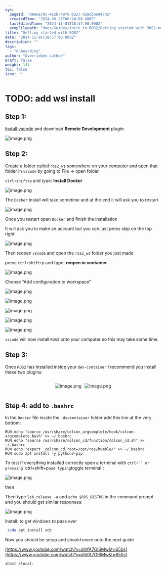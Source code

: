 ```yaml
---
sys:
  pageId: "89e0a78c-4e2b-4070-b327-d28cb0694742"
  createdTime: "2024-08-21T00:24:00.000Z"
  lastEditedTime: "2024-11-01T18:57:00.000Z"
  propFilepath: "docs/Guides/intro_to_ROS2/Getting started with ROS2.md"
title: "Getting started with ROS2"
date: "2024-11-01T18:57:00.000Z"
description: ""
tags:
  - "Onboarding"
author: "Overridden author"
draft: false
weight: 141
toc: false
icon: ""
---
```


# TODO: add wsl install

## Step 1:

[Install vscode](https://code.visualstudio.com/download) and download **Remote Development** plugin:

![image.png](https://prod-files-secure.s3.us-west-2.amazonaws.com/d518164a-d88e-44d1-a4ee-3adb3bd8bce0/efb52993-1881-4a40-b95e-6f020334f022/image.png?X-Amz-Algorithm=AWS4-HMAC-SHA256&X-Amz-Content-Sha256=UNSIGNED-PAYLOAD&X-Amz-Credential=ASIAZI2LB466WNVPE6WZ%2F20250306%2Fus-west-2%2Fs3%2Faws4_request&X-Amz-Date=20250306T220733Z&X-Amz-Expires=3600&X-Amz-Security-Token=IQoJb3JpZ2luX2VjEOv%2F%2F%2F%2F%2F%2F%2F%2F%2F%2FwEaCXVzLXdlc3QtMiJIMEYCIQCmB4PbV8ThkCyhIdjAntuvJETSn%2B%2Fhwf5x%2FqPkrzqgswIhAOBOkxx0azyIGIMxOUrjlSfOrge940DziXeyt1W8QFV9Kv8DCDMQABoMNjM3NDIzMTgzODA1Igy97LsEiiXii63%2B1Fcq3AOK0Vo42ZSsmNV9i7VethMlf6v1nE44QQdW9q8psokZu0dpMLDNWLkT1QbRD49%2BacVDoRae6k%2FfVV92T9%2FEOF15%2BOycR7cp28dgSPeZoAOy0pp%2BektHdD59W%2B9AldVBFSrlKwmsyiMt9dmsfB88Xs1PNVC5990riTziuIDHeLsEe7yumHLYop7fIYMCaZbv2sxNYEGMcAppqUKpru9YcN4eWMFOEj1G4gSn7xIicuddNbOXOKBr3%2Beq%2BhOfq4guWKDt0TiEJBMl4Y5BA2UESNAAaOt6c5NxqmvKuk6JU%2FVsczhEM2hpWEMXffBzDJa3RJs7fFzbQNhQxExKQl4Dxu3U9uns9rn7iPe7sEyKo9SaVQtn51fjeItG1rw4RLwxanit53J0HvUEvYxnmTw7bnQOzHC1ecawIRvneRiiDidNhcxmbBxxWl9eZMsspfYSzUxDpyrkdPL0lEfgwx7YztJ6xeSmmwA9xeGpjAPXS3M106GxpqjgWZa6hd39rzNQ2QsQdfxAGfXLV44GwT%2BeWV7AJBzdKmI%2FhwnZ92RNqSfvkRSuezDggxDL9PUmQy%2F50I78zeo5TZgk%2Fml%2Fy5CFt2QnZS1yU%2FL8EVF0OdjWHY44R3wFJLn6B56nBp5p5DCYzqe%2BBjqkAZB4LE09B5PmrOOCIzSIOPMynjakksAzZ%2FRnrXL3gpp%2Fhu9UfpXK7Td6JJ%2FPmHbG7rbxyvLp%2F2PCZ95dhGPKuC2HTmP2Zv6quJTSlphvacgCdqYwnJiKtmIyCrrER2daQjE6f3E9H%2Bcsbkgs0R10GbAM0tSoFXJXMKVobm0GxzW%2F3RaJkRJs0v%2BcYHeS1XrDVoGUDrgbniQD%2Faw3WMUBNfJUQ9Pc&X-Amz-Signature=3144514127e9096feda83a65b678cc7c346b663d5cf024052409ce25c3e650bb&X-Amz-SignedHeaders=host&x-id=GetObject)

## Step 2:

Create a folder called `ros2_ws` somewhere on your computer and open that folder in `vscode` by going to File → open folder 

`ctrl+shift+p` and type: **Install Docker**

![image.png](https://prod-files-secure.s3.us-west-2.amazonaws.com/d518164a-d88e-44d1-a4ee-3adb3bd8bce0/2269dc0e-1cd5-47ff-bceb-c04ad9b2eab0/image.png?X-Amz-Algorithm=AWS4-HMAC-SHA256&X-Amz-Content-Sha256=UNSIGNED-PAYLOAD&X-Amz-Credential=ASIAZI2LB466WNVPE6WZ%2F20250306%2Fus-west-2%2Fs3%2Faws4_request&X-Amz-Date=20250306T220733Z&X-Amz-Expires=3600&X-Amz-Security-Token=IQoJb3JpZ2luX2VjEOv%2F%2F%2F%2F%2F%2F%2F%2F%2F%2FwEaCXVzLXdlc3QtMiJIMEYCIQCmB4PbV8ThkCyhIdjAntuvJETSn%2B%2Fhwf5x%2FqPkrzqgswIhAOBOkxx0azyIGIMxOUrjlSfOrge940DziXeyt1W8QFV9Kv8DCDMQABoMNjM3NDIzMTgzODA1Igy97LsEiiXii63%2B1Fcq3AOK0Vo42ZSsmNV9i7VethMlf6v1nE44QQdW9q8psokZu0dpMLDNWLkT1QbRD49%2BacVDoRae6k%2FfVV92T9%2FEOF15%2BOycR7cp28dgSPeZoAOy0pp%2BektHdD59W%2B9AldVBFSrlKwmsyiMt9dmsfB88Xs1PNVC5990riTziuIDHeLsEe7yumHLYop7fIYMCaZbv2sxNYEGMcAppqUKpru9YcN4eWMFOEj1G4gSn7xIicuddNbOXOKBr3%2Beq%2BhOfq4guWKDt0TiEJBMl4Y5BA2UESNAAaOt6c5NxqmvKuk6JU%2FVsczhEM2hpWEMXffBzDJa3RJs7fFzbQNhQxExKQl4Dxu3U9uns9rn7iPe7sEyKo9SaVQtn51fjeItG1rw4RLwxanit53J0HvUEvYxnmTw7bnQOzHC1ecawIRvneRiiDidNhcxmbBxxWl9eZMsspfYSzUxDpyrkdPL0lEfgwx7YztJ6xeSmmwA9xeGpjAPXS3M106GxpqjgWZa6hd39rzNQ2QsQdfxAGfXLV44GwT%2BeWV7AJBzdKmI%2FhwnZ92RNqSfvkRSuezDggxDL9PUmQy%2F50I78zeo5TZgk%2Fml%2Fy5CFt2QnZS1yU%2FL8EVF0OdjWHY44R3wFJLn6B56nBp5p5DCYzqe%2BBjqkAZB4LE09B5PmrOOCIzSIOPMynjakksAzZ%2FRnrXL3gpp%2Fhu9UfpXK7Td6JJ%2FPmHbG7rbxyvLp%2F2PCZ95dhGPKuC2HTmP2Zv6quJTSlphvacgCdqYwnJiKtmIyCrrER2daQjE6f3E9H%2Bcsbkgs0R10GbAM0tSoFXJXMKVobm0GxzW%2F3RaJkRJs0v%2BcYHeS1XrDVoGUDrgbniQD%2Faw3WMUBNfJUQ9Pc&X-Amz-Signature=3e116f35f140071a98da167e2751a6b06008335f3d87a80e4edeb86535fa8eac&X-Amz-SignedHeaders=host&x-id=GetObject)

The `Docker` install will take sometime and at the end it will ask you to restart

![image.png](https://prod-files-secure.s3.us-west-2.amazonaws.com/d518164a-d88e-44d1-a4ee-3adb3bd8bce0/ed233f78-be33-4b1f-b89c-9c346c0e961e/image.png?X-Amz-Algorithm=AWS4-HMAC-SHA256&X-Amz-Content-Sha256=UNSIGNED-PAYLOAD&X-Amz-Credential=ASIAZI2LB466WNVPE6WZ%2F20250306%2Fus-west-2%2Fs3%2Faws4_request&X-Amz-Date=20250306T220733Z&X-Amz-Expires=3600&X-Amz-Security-Token=IQoJb3JpZ2luX2VjEOv%2F%2F%2F%2F%2F%2F%2F%2F%2F%2FwEaCXVzLXdlc3QtMiJIMEYCIQCmB4PbV8ThkCyhIdjAntuvJETSn%2B%2Fhwf5x%2FqPkrzqgswIhAOBOkxx0azyIGIMxOUrjlSfOrge940DziXeyt1W8QFV9Kv8DCDMQABoMNjM3NDIzMTgzODA1Igy97LsEiiXii63%2B1Fcq3AOK0Vo42ZSsmNV9i7VethMlf6v1nE44QQdW9q8psokZu0dpMLDNWLkT1QbRD49%2BacVDoRae6k%2FfVV92T9%2FEOF15%2BOycR7cp28dgSPeZoAOy0pp%2BektHdD59W%2B9AldVBFSrlKwmsyiMt9dmsfB88Xs1PNVC5990riTziuIDHeLsEe7yumHLYop7fIYMCaZbv2sxNYEGMcAppqUKpru9YcN4eWMFOEj1G4gSn7xIicuddNbOXOKBr3%2Beq%2BhOfq4guWKDt0TiEJBMl4Y5BA2UESNAAaOt6c5NxqmvKuk6JU%2FVsczhEM2hpWEMXffBzDJa3RJs7fFzbQNhQxExKQl4Dxu3U9uns9rn7iPe7sEyKo9SaVQtn51fjeItG1rw4RLwxanit53J0HvUEvYxnmTw7bnQOzHC1ecawIRvneRiiDidNhcxmbBxxWl9eZMsspfYSzUxDpyrkdPL0lEfgwx7YztJ6xeSmmwA9xeGpjAPXS3M106GxpqjgWZa6hd39rzNQ2QsQdfxAGfXLV44GwT%2BeWV7AJBzdKmI%2FhwnZ92RNqSfvkRSuezDggxDL9PUmQy%2F50I78zeo5TZgk%2Fml%2Fy5CFt2QnZS1yU%2FL8EVF0OdjWHY44R3wFJLn6B56nBp5p5DCYzqe%2BBjqkAZB4LE09B5PmrOOCIzSIOPMynjakksAzZ%2FRnrXL3gpp%2Fhu9UfpXK7Td6JJ%2FPmHbG7rbxyvLp%2F2PCZ95dhGPKuC2HTmP2Zv6quJTSlphvacgCdqYwnJiKtmIyCrrER2daQjE6f3E9H%2Bcsbkgs0R10GbAM0tSoFXJXMKVobm0GxzW%2F3RaJkRJs0v%2BcYHeS1XrDVoGUDrgbniQD%2Faw3WMUBNfJUQ9Pc&X-Amz-Signature=c1ee87d6adf9a5bcf8ab769eacfe1230f4fe5df97255dfcd792a379463c8240c&X-Amz-SignedHeaders=host&x-id=GetObject)

Once you restart open `Docker` and finish the installation

It will ask you to make an account but you can just press skip on the top right

![image.png](https://prod-files-secure.s3.us-west-2.amazonaws.com/d518164a-d88e-44d1-a4ee-3adb3bd8bce0/21010ad9-1659-4fd9-9f59-9932a09b2a3d/image.png?X-Amz-Algorithm=AWS4-HMAC-SHA256&X-Amz-Content-Sha256=UNSIGNED-PAYLOAD&X-Amz-Credential=ASIAZI2LB466WNVPE6WZ%2F20250306%2Fus-west-2%2Fs3%2Faws4_request&X-Amz-Date=20250306T220733Z&X-Amz-Expires=3600&X-Amz-Security-Token=IQoJb3JpZ2luX2VjEOv%2F%2F%2F%2F%2F%2F%2F%2F%2F%2FwEaCXVzLXdlc3QtMiJIMEYCIQCmB4PbV8ThkCyhIdjAntuvJETSn%2B%2Fhwf5x%2FqPkrzqgswIhAOBOkxx0azyIGIMxOUrjlSfOrge940DziXeyt1W8QFV9Kv8DCDMQABoMNjM3NDIzMTgzODA1Igy97LsEiiXii63%2B1Fcq3AOK0Vo42ZSsmNV9i7VethMlf6v1nE44QQdW9q8psokZu0dpMLDNWLkT1QbRD49%2BacVDoRae6k%2FfVV92T9%2FEOF15%2BOycR7cp28dgSPeZoAOy0pp%2BektHdD59W%2B9AldVBFSrlKwmsyiMt9dmsfB88Xs1PNVC5990riTziuIDHeLsEe7yumHLYop7fIYMCaZbv2sxNYEGMcAppqUKpru9YcN4eWMFOEj1G4gSn7xIicuddNbOXOKBr3%2Beq%2BhOfq4guWKDt0TiEJBMl4Y5BA2UESNAAaOt6c5NxqmvKuk6JU%2FVsczhEM2hpWEMXffBzDJa3RJs7fFzbQNhQxExKQl4Dxu3U9uns9rn7iPe7sEyKo9SaVQtn51fjeItG1rw4RLwxanit53J0HvUEvYxnmTw7bnQOzHC1ecawIRvneRiiDidNhcxmbBxxWl9eZMsspfYSzUxDpyrkdPL0lEfgwx7YztJ6xeSmmwA9xeGpjAPXS3M106GxpqjgWZa6hd39rzNQ2QsQdfxAGfXLV44GwT%2BeWV7AJBzdKmI%2FhwnZ92RNqSfvkRSuezDggxDL9PUmQy%2F50I78zeo5TZgk%2Fml%2Fy5CFt2QnZS1yU%2FL8EVF0OdjWHY44R3wFJLn6B56nBp5p5DCYzqe%2BBjqkAZB4LE09B5PmrOOCIzSIOPMynjakksAzZ%2FRnrXL3gpp%2Fhu9UfpXK7Td6JJ%2FPmHbG7rbxyvLp%2F2PCZ95dhGPKuC2HTmP2Zv6quJTSlphvacgCdqYwnJiKtmIyCrrER2daQjE6f3E9H%2Bcsbkgs0R10GbAM0tSoFXJXMKVobm0GxzW%2F3RaJkRJs0v%2BcYHeS1XrDVoGUDrgbniQD%2Faw3WMUBNfJUQ9Pc&X-Amz-Signature=d57c2d95c2cdb17de317769f14f79ecdedb976ae5e9bb7b86ccb11564c40b64b&X-Amz-SignedHeaders=host&x-id=GetObject)

Then reopen `vscode` and open the `ros2_ws` folder you just made

press `ctrl+shift+p` and type: **reopen in container**

![image.png](https://prod-files-secure.s3.us-west-2.amazonaws.com/d518164a-d88e-44d1-a4ee-3adb3bd8bce0/4e93b8c2-41ad-488c-8095-c74205196118/image.png?X-Amz-Algorithm=AWS4-HMAC-SHA256&X-Amz-Content-Sha256=UNSIGNED-PAYLOAD&X-Amz-Credential=ASIAZI2LB466WNVPE6WZ%2F20250306%2Fus-west-2%2Fs3%2Faws4_request&X-Amz-Date=20250306T220733Z&X-Amz-Expires=3600&X-Amz-Security-Token=IQoJb3JpZ2luX2VjEOv%2F%2F%2F%2F%2F%2F%2F%2F%2F%2FwEaCXVzLXdlc3QtMiJIMEYCIQCmB4PbV8ThkCyhIdjAntuvJETSn%2B%2Fhwf5x%2FqPkrzqgswIhAOBOkxx0azyIGIMxOUrjlSfOrge940DziXeyt1W8QFV9Kv8DCDMQABoMNjM3NDIzMTgzODA1Igy97LsEiiXii63%2B1Fcq3AOK0Vo42ZSsmNV9i7VethMlf6v1nE44QQdW9q8psokZu0dpMLDNWLkT1QbRD49%2BacVDoRae6k%2FfVV92T9%2FEOF15%2BOycR7cp28dgSPeZoAOy0pp%2BektHdD59W%2B9AldVBFSrlKwmsyiMt9dmsfB88Xs1PNVC5990riTziuIDHeLsEe7yumHLYop7fIYMCaZbv2sxNYEGMcAppqUKpru9YcN4eWMFOEj1G4gSn7xIicuddNbOXOKBr3%2Beq%2BhOfq4guWKDt0TiEJBMl4Y5BA2UESNAAaOt6c5NxqmvKuk6JU%2FVsczhEM2hpWEMXffBzDJa3RJs7fFzbQNhQxExKQl4Dxu3U9uns9rn7iPe7sEyKo9SaVQtn51fjeItG1rw4RLwxanit53J0HvUEvYxnmTw7bnQOzHC1ecawIRvneRiiDidNhcxmbBxxWl9eZMsspfYSzUxDpyrkdPL0lEfgwx7YztJ6xeSmmwA9xeGpjAPXS3M106GxpqjgWZa6hd39rzNQ2QsQdfxAGfXLV44GwT%2BeWV7AJBzdKmI%2FhwnZ92RNqSfvkRSuezDggxDL9PUmQy%2F50I78zeo5TZgk%2Fml%2Fy5CFt2QnZS1yU%2FL8EVF0OdjWHY44R3wFJLn6B56nBp5p5DCYzqe%2BBjqkAZB4LE09B5PmrOOCIzSIOPMynjakksAzZ%2FRnrXL3gpp%2Fhu9UfpXK7Td6JJ%2FPmHbG7rbxyvLp%2F2PCZ95dhGPKuC2HTmP2Zv6quJTSlphvacgCdqYwnJiKtmIyCrrER2daQjE6f3E9H%2Bcsbkgs0R10GbAM0tSoFXJXMKVobm0GxzW%2F3RaJkRJs0v%2BcYHeS1XrDVoGUDrgbniQD%2Faw3WMUBNfJUQ9Pc&X-Amz-Signature=314eb55256142e379cd378435cc8bb88b12fdb632de9242a7cf67789c2c55675&X-Amz-SignedHeaders=host&x-id=GetObject)

Choose “Add configuration to workspace”

![image.png](https://prod-files-secure.s3.us-west-2.amazonaws.com/d518164a-d88e-44d1-a4ee-3adb3bd8bce0/9560b282-5060-4989-ba37-97e7b2c22476/image.png?X-Amz-Algorithm=AWS4-HMAC-SHA256&X-Amz-Content-Sha256=UNSIGNED-PAYLOAD&X-Amz-Credential=ASIAZI2LB466WNVPE6WZ%2F20250306%2Fus-west-2%2Fs3%2Faws4_request&X-Amz-Date=20250306T220733Z&X-Amz-Expires=3600&X-Amz-Security-Token=IQoJb3JpZ2luX2VjEOv%2F%2F%2F%2F%2F%2F%2F%2F%2F%2FwEaCXVzLXdlc3QtMiJIMEYCIQCmB4PbV8ThkCyhIdjAntuvJETSn%2B%2Fhwf5x%2FqPkrzqgswIhAOBOkxx0azyIGIMxOUrjlSfOrge940DziXeyt1W8QFV9Kv8DCDMQABoMNjM3NDIzMTgzODA1Igy97LsEiiXii63%2B1Fcq3AOK0Vo42ZSsmNV9i7VethMlf6v1nE44QQdW9q8psokZu0dpMLDNWLkT1QbRD49%2BacVDoRae6k%2FfVV92T9%2FEOF15%2BOycR7cp28dgSPeZoAOy0pp%2BektHdD59W%2B9AldVBFSrlKwmsyiMt9dmsfB88Xs1PNVC5990riTziuIDHeLsEe7yumHLYop7fIYMCaZbv2sxNYEGMcAppqUKpru9YcN4eWMFOEj1G4gSn7xIicuddNbOXOKBr3%2Beq%2BhOfq4guWKDt0TiEJBMl4Y5BA2UESNAAaOt6c5NxqmvKuk6JU%2FVsczhEM2hpWEMXffBzDJa3RJs7fFzbQNhQxExKQl4Dxu3U9uns9rn7iPe7sEyKo9SaVQtn51fjeItG1rw4RLwxanit53J0HvUEvYxnmTw7bnQOzHC1ecawIRvneRiiDidNhcxmbBxxWl9eZMsspfYSzUxDpyrkdPL0lEfgwx7YztJ6xeSmmwA9xeGpjAPXS3M106GxpqjgWZa6hd39rzNQ2QsQdfxAGfXLV44GwT%2BeWV7AJBzdKmI%2FhwnZ92RNqSfvkRSuezDggxDL9PUmQy%2F50I78zeo5TZgk%2Fml%2Fy5CFt2QnZS1yU%2FL8EVF0OdjWHY44R3wFJLn6B56nBp5p5DCYzqe%2BBjqkAZB4LE09B5PmrOOCIzSIOPMynjakksAzZ%2FRnrXL3gpp%2Fhu9UfpXK7Td6JJ%2FPmHbG7rbxyvLp%2F2PCZ95dhGPKuC2HTmP2Zv6quJTSlphvacgCdqYwnJiKtmIyCrrER2daQjE6f3E9H%2Bcsbkgs0R10GbAM0tSoFXJXMKVobm0GxzW%2F3RaJkRJs0v%2BcYHeS1XrDVoGUDrgbniQD%2Faw3WMUBNfJUQ9Pc&X-Amz-Signature=6b47b935ddf3df44733448e5931e73e8d7e76fa9a9269df3bbaa3e6572ec985a&X-Amz-SignedHeaders=host&x-id=GetObject)

![image.png](https://prod-files-secure.s3.us-west-2.amazonaws.com/d518164a-d88e-44d1-a4ee-3adb3bd8bce0/2ee63f81-886b-48e8-a553-dc6e5eac99e4/image.png?X-Amz-Algorithm=AWS4-HMAC-SHA256&X-Amz-Content-Sha256=UNSIGNED-PAYLOAD&X-Amz-Credential=ASIAZI2LB466WNVPE6WZ%2F20250306%2Fus-west-2%2Fs3%2Faws4_request&X-Amz-Date=20250306T220733Z&X-Amz-Expires=3600&X-Amz-Security-Token=IQoJb3JpZ2luX2VjEOv%2F%2F%2F%2F%2F%2F%2F%2F%2F%2FwEaCXVzLXdlc3QtMiJIMEYCIQCmB4PbV8ThkCyhIdjAntuvJETSn%2B%2Fhwf5x%2FqPkrzqgswIhAOBOkxx0azyIGIMxOUrjlSfOrge940DziXeyt1W8QFV9Kv8DCDMQABoMNjM3NDIzMTgzODA1Igy97LsEiiXii63%2B1Fcq3AOK0Vo42ZSsmNV9i7VethMlf6v1nE44QQdW9q8psokZu0dpMLDNWLkT1QbRD49%2BacVDoRae6k%2FfVV92T9%2FEOF15%2BOycR7cp28dgSPeZoAOy0pp%2BektHdD59W%2B9AldVBFSrlKwmsyiMt9dmsfB88Xs1PNVC5990riTziuIDHeLsEe7yumHLYop7fIYMCaZbv2sxNYEGMcAppqUKpru9YcN4eWMFOEj1G4gSn7xIicuddNbOXOKBr3%2Beq%2BhOfq4guWKDt0TiEJBMl4Y5BA2UESNAAaOt6c5NxqmvKuk6JU%2FVsczhEM2hpWEMXffBzDJa3RJs7fFzbQNhQxExKQl4Dxu3U9uns9rn7iPe7sEyKo9SaVQtn51fjeItG1rw4RLwxanit53J0HvUEvYxnmTw7bnQOzHC1ecawIRvneRiiDidNhcxmbBxxWl9eZMsspfYSzUxDpyrkdPL0lEfgwx7YztJ6xeSmmwA9xeGpjAPXS3M106GxpqjgWZa6hd39rzNQ2QsQdfxAGfXLV44GwT%2BeWV7AJBzdKmI%2FhwnZ92RNqSfvkRSuezDggxDL9PUmQy%2F50I78zeo5TZgk%2Fml%2Fy5CFt2QnZS1yU%2FL8EVF0OdjWHY44R3wFJLn6B56nBp5p5DCYzqe%2BBjqkAZB4LE09B5PmrOOCIzSIOPMynjakksAzZ%2FRnrXL3gpp%2Fhu9UfpXK7Td6JJ%2FPmHbG7rbxyvLp%2F2PCZ95dhGPKuC2HTmP2Zv6quJTSlphvacgCdqYwnJiKtmIyCrrER2daQjE6f3E9H%2Bcsbkgs0R10GbAM0tSoFXJXMKVobm0GxzW%2F3RaJkRJs0v%2BcYHeS1XrDVoGUDrgbniQD%2Faw3WMUBNfJUQ9Pc&X-Amz-Signature=48f33bfdd07fbab8f25acc6b6fd5d21b960d1aad141df76dd6de0f24e6305a7b&X-Amz-SignedHeaders=host&x-id=GetObject)

![image.png](https://prod-files-secure.s3.us-west-2.amazonaws.com/d518164a-d88e-44d1-a4ee-3adb3bd8bce0/ae1580b2-b048-407e-aed9-b584224a7a04/image.png?X-Amz-Algorithm=AWS4-HMAC-SHA256&X-Amz-Content-Sha256=UNSIGNED-PAYLOAD&X-Amz-Credential=ASIAZI2LB466WNVPE6WZ%2F20250306%2Fus-west-2%2Fs3%2Faws4_request&X-Amz-Date=20250306T220733Z&X-Amz-Expires=3600&X-Amz-Security-Token=IQoJb3JpZ2luX2VjEOv%2F%2F%2F%2F%2F%2F%2F%2F%2F%2FwEaCXVzLXdlc3QtMiJIMEYCIQCmB4PbV8ThkCyhIdjAntuvJETSn%2B%2Fhwf5x%2FqPkrzqgswIhAOBOkxx0azyIGIMxOUrjlSfOrge940DziXeyt1W8QFV9Kv8DCDMQABoMNjM3NDIzMTgzODA1Igy97LsEiiXii63%2B1Fcq3AOK0Vo42ZSsmNV9i7VethMlf6v1nE44QQdW9q8psokZu0dpMLDNWLkT1QbRD49%2BacVDoRae6k%2FfVV92T9%2FEOF15%2BOycR7cp28dgSPeZoAOy0pp%2BektHdD59W%2B9AldVBFSrlKwmsyiMt9dmsfB88Xs1PNVC5990riTziuIDHeLsEe7yumHLYop7fIYMCaZbv2sxNYEGMcAppqUKpru9YcN4eWMFOEj1G4gSn7xIicuddNbOXOKBr3%2Beq%2BhOfq4guWKDt0TiEJBMl4Y5BA2UESNAAaOt6c5NxqmvKuk6JU%2FVsczhEM2hpWEMXffBzDJa3RJs7fFzbQNhQxExKQl4Dxu3U9uns9rn7iPe7sEyKo9SaVQtn51fjeItG1rw4RLwxanit53J0HvUEvYxnmTw7bnQOzHC1ecawIRvneRiiDidNhcxmbBxxWl9eZMsspfYSzUxDpyrkdPL0lEfgwx7YztJ6xeSmmwA9xeGpjAPXS3M106GxpqjgWZa6hd39rzNQ2QsQdfxAGfXLV44GwT%2BeWV7AJBzdKmI%2FhwnZ92RNqSfvkRSuezDggxDL9PUmQy%2F50I78zeo5TZgk%2Fml%2Fy5CFt2QnZS1yU%2FL8EVF0OdjWHY44R3wFJLn6B56nBp5p5DCYzqe%2BBjqkAZB4LE09B5PmrOOCIzSIOPMynjakksAzZ%2FRnrXL3gpp%2Fhu9UfpXK7Td6JJ%2FPmHbG7rbxyvLp%2F2PCZ95dhGPKuC2HTmP2Zv6quJTSlphvacgCdqYwnJiKtmIyCrrER2daQjE6f3E9H%2Bcsbkgs0R10GbAM0tSoFXJXMKVobm0GxzW%2F3RaJkRJs0v%2BcYHeS1XrDVoGUDrgbniQD%2Faw3WMUBNfJUQ9Pc&X-Amz-Signature=adf6a5041a88bdf03b701933d6b6fe908e30455e9542c1e16a989faa2dc2363b&X-Amz-SignedHeaders=host&x-id=GetObject)

![image.png](https://prod-files-secure.s3.us-west-2.amazonaws.com/d518164a-d88e-44d1-a4ee-3adb3bd8bce0/53255b28-f75e-430f-b9e3-c0ac8577e42b/image.png?X-Amz-Algorithm=AWS4-HMAC-SHA256&X-Amz-Content-Sha256=UNSIGNED-PAYLOAD&X-Amz-Credential=ASIAZI2LB466WNVPE6WZ%2F20250306%2Fus-west-2%2Fs3%2Faws4_request&X-Amz-Date=20250306T220733Z&X-Amz-Expires=3600&X-Amz-Security-Token=IQoJb3JpZ2luX2VjEOv%2F%2F%2F%2F%2F%2F%2F%2F%2F%2FwEaCXVzLXdlc3QtMiJIMEYCIQCmB4PbV8ThkCyhIdjAntuvJETSn%2B%2Fhwf5x%2FqPkrzqgswIhAOBOkxx0azyIGIMxOUrjlSfOrge940DziXeyt1W8QFV9Kv8DCDMQABoMNjM3NDIzMTgzODA1Igy97LsEiiXii63%2B1Fcq3AOK0Vo42ZSsmNV9i7VethMlf6v1nE44QQdW9q8psokZu0dpMLDNWLkT1QbRD49%2BacVDoRae6k%2FfVV92T9%2FEOF15%2BOycR7cp28dgSPeZoAOy0pp%2BektHdD59W%2B9AldVBFSrlKwmsyiMt9dmsfB88Xs1PNVC5990riTziuIDHeLsEe7yumHLYop7fIYMCaZbv2sxNYEGMcAppqUKpru9YcN4eWMFOEj1G4gSn7xIicuddNbOXOKBr3%2Beq%2BhOfq4guWKDt0TiEJBMl4Y5BA2UESNAAaOt6c5NxqmvKuk6JU%2FVsczhEM2hpWEMXffBzDJa3RJs7fFzbQNhQxExKQl4Dxu3U9uns9rn7iPe7sEyKo9SaVQtn51fjeItG1rw4RLwxanit53J0HvUEvYxnmTw7bnQOzHC1ecawIRvneRiiDidNhcxmbBxxWl9eZMsspfYSzUxDpyrkdPL0lEfgwx7YztJ6xeSmmwA9xeGpjAPXS3M106GxpqjgWZa6hd39rzNQ2QsQdfxAGfXLV44GwT%2BeWV7AJBzdKmI%2FhwnZ92RNqSfvkRSuezDggxDL9PUmQy%2F50I78zeo5TZgk%2Fml%2Fy5CFt2QnZS1yU%2FL8EVF0OdjWHY44R3wFJLn6B56nBp5p5DCYzqe%2BBjqkAZB4LE09B5PmrOOCIzSIOPMynjakksAzZ%2FRnrXL3gpp%2Fhu9UfpXK7Td6JJ%2FPmHbG7rbxyvLp%2F2PCZ95dhGPKuC2HTmP2Zv6quJTSlphvacgCdqYwnJiKtmIyCrrER2daQjE6f3E9H%2Bcsbkgs0R10GbAM0tSoFXJXMKVobm0GxzW%2F3RaJkRJs0v%2BcYHeS1XrDVoGUDrgbniQD%2Faw3WMUBNfJUQ9Pc&X-Amz-Signature=15d67042096ffce0df4f6ec238dc0131826d9ed3f5baf531d35f7fb8a1a228f6&X-Amz-SignedHeaders=host&x-id=GetObject)

![image.png](https://prod-files-secure.s3.us-west-2.amazonaws.com/d518164a-d88e-44d1-a4ee-3adb3bd8bce0/7c562767-5af9-4ffb-97d1-327bcdf4ee00/image.png?X-Amz-Algorithm=AWS4-HMAC-SHA256&X-Amz-Content-Sha256=UNSIGNED-PAYLOAD&X-Amz-Credential=ASIAZI2LB466WNVPE6WZ%2F20250306%2Fus-west-2%2Fs3%2Faws4_request&X-Amz-Date=20250306T220733Z&X-Amz-Expires=3600&X-Amz-Security-Token=IQoJb3JpZ2luX2VjEOv%2F%2F%2F%2F%2F%2F%2F%2F%2F%2FwEaCXVzLXdlc3QtMiJIMEYCIQCmB4PbV8ThkCyhIdjAntuvJETSn%2B%2Fhwf5x%2FqPkrzqgswIhAOBOkxx0azyIGIMxOUrjlSfOrge940DziXeyt1W8QFV9Kv8DCDMQABoMNjM3NDIzMTgzODA1Igy97LsEiiXii63%2B1Fcq3AOK0Vo42ZSsmNV9i7VethMlf6v1nE44QQdW9q8psokZu0dpMLDNWLkT1QbRD49%2BacVDoRae6k%2FfVV92T9%2FEOF15%2BOycR7cp28dgSPeZoAOy0pp%2BektHdD59W%2B9AldVBFSrlKwmsyiMt9dmsfB88Xs1PNVC5990riTziuIDHeLsEe7yumHLYop7fIYMCaZbv2sxNYEGMcAppqUKpru9YcN4eWMFOEj1G4gSn7xIicuddNbOXOKBr3%2Beq%2BhOfq4guWKDt0TiEJBMl4Y5BA2UESNAAaOt6c5NxqmvKuk6JU%2FVsczhEM2hpWEMXffBzDJa3RJs7fFzbQNhQxExKQl4Dxu3U9uns9rn7iPe7sEyKo9SaVQtn51fjeItG1rw4RLwxanit53J0HvUEvYxnmTw7bnQOzHC1ecawIRvneRiiDidNhcxmbBxxWl9eZMsspfYSzUxDpyrkdPL0lEfgwx7YztJ6xeSmmwA9xeGpjAPXS3M106GxpqjgWZa6hd39rzNQ2QsQdfxAGfXLV44GwT%2BeWV7AJBzdKmI%2FhwnZ92RNqSfvkRSuezDggxDL9PUmQy%2F50I78zeo5TZgk%2Fml%2Fy5CFt2QnZS1yU%2FL8EVF0OdjWHY44R3wFJLn6B56nBp5p5DCYzqe%2BBjqkAZB4LE09B5PmrOOCIzSIOPMynjakksAzZ%2FRnrXL3gpp%2Fhu9UfpXK7Td6JJ%2FPmHbG7rbxyvLp%2F2PCZ95dhGPKuC2HTmP2Zv6quJTSlphvacgCdqYwnJiKtmIyCrrER2daQjE6f3E9H%2Bcsbkgs0R10GbAM0tSoFXJXMKVobm0GxzW%2F3RaJkRJs0v%2BcYHeS1XrDVoGUDrgbniQD%2Faw3WMUBNfJUQ9Pc&X-Amz-Signature=010716e4ac7eb93752c37c74e3f13f2fc15b062c05a33aef555520cfc55347a6&X-Amz-SignedHeaders=host&x-id=GetObject)

`vscode` will now install `ROS2` onto your computer so this may take some time.

## Step 3:

Once `ROS2` has installed inside your `dev-container` I recommend you install these two plugins:

<div style="display: flex;flex-direction: row; column-gap:10px; max-width: 630px;justify-content: center;">
<div>

![image.png](https://prod-files-secure.s3.us-west-2.amazonaws.com/d518164a-d88e-44d1-a4ee-3adb3bd8bce0/3fc3d550-5a54-4ba1-ba6b-faa01cdb7369/image.png?X-Amz-Algorithm=AWS4-HMAC-SHA256&X-Amz-Content-Sha256=UNSIGNED-PAYLOAD&X-Amz-Credential=ASIAZI2LB4665E2WO5NO%2F20250306%2Fus-west-2%2Fs3%2Faws4_request&X-Amz-Date=20250306T220737Z&X-Amz-Expires=3600&X-Amz-Security-Token=IQoJb3JpZ2luX2VjEOr%2F%2F%2F%2F%2F%2F%2F%2F%2F%2FwEaCXVzLXdlc3QtMiJHMEUCIQCBFWzWCarHVjCEScwcpZKT4R7zEr2GszEEDMGZctD96QIgHWILd3%2FkAu%2F0nmoRi2iS5rOEB%2FLDl9RmHC%2B%2BDAQVRSkq%2FwMIMxAAGgw2Mzc0MjMxODM4MDUiDAfsm%2FfByHM%2F2ySy7ircA60vOXijq50S3HPdysK9oYMxEo1XZbAtLJI3nfiD8cxiNpgN0V4mluFvJPHeLwvhPfV%2BmveEk22uNt1Heg7uITNCmgEUoLqcQc6rnOytgOqwjKwMxsfWMAIvdBGOY%2BTDjuApNe0Fsb5qXSpObEv0iGcVQVmHJSNEhqTR1o82Py8AmtdSDY3xGrYtlskcrYFwCtqSaUKlwMJxY97t3Jy5XVFpNQK3%2Bg4fKJ7W4v8%2BjDDhc5JE2i5qWRmSNbOlRoOZyt0NRKGR8X9zXi408AVfRe7fmqtUqT4RinnHlfj8sAcOUU9nQ8KL%2B%2Bs94KzJCyVpqowjsh8beLVdqd31oiIXf0%2FqZxFpeUJa9OTrtJSmkOMZlr%2BMrxoIf2VPhf22oIvcyzYv5OA%2FuTo8hLoAJ15B4RNOFcCNfbwjGupP6ueaB0UQ6RCInmgAyNLmcIf6%2F3hW7e7eQ1HDC3KzP6s%2Bfyr4z1mcJkMn18NYDQV8EWLbpvLfxhzujHPWfLsXO6K%2BAGO%2FyJFyxc4EZLBqgqYwU2X%2BH6f%2BPrBb8Z%2Fx678GFq0%2B0RwskDMw8jB826SCkrF4VmZWqj%2FWSm7WYGXttPxetm9H%2Fm1H343HVzcB9HAKE8QJzKv8fOkD3IAo%2BH%2FFFkoMMM7Np74GOqUBKZDFxzjFEKlURcSI65ofWVRalP4PjQo8mT9WP9JAZKiQPldgcw%2FSPrWjXKQDWvjdMAUgUALFB3rDKsfPVZHFzvrEvBOQ1UOsTxS2K6iXSEY28vcPaloKZLMrCXIbwlC5lYyL92zvOqV%2FXtq902joR2T8MoIuSVzWpMrhvJQdMGJx12HE%2BF3ChySJO7YjUdMRQZq3HInQBwVSueTskQc0oQhtZ9GA&X-Amz-Signature=bae3e24b9a09bbfba07b8fb961d1a89efc4a0001f85d3fbc7c3de4d30180ba0c&X-Amz-SignedHeaders=host&x-id=GetObject)

</div>
<div>

![image.png](https://prod-files-secure.s3.us-west-2.amazonaws.com/d518164a-d88e-44d1-a4ee-3adb3bd8bce0/d994cc66-13c2-4093-a5a3-f84cf4601a82/image.png?X-Amz-Algorithm=AWS4-HMAC-SHA256&X-Amz-Content-Sha256=UNSIGNED-PAYLOAD&X-Amz-Credential=ASIAZI2LB466UEFAYWJP%2F20250306%2Fus-west-2%2Fs3%2Faws4_request&X-Amz-Date=20250306T220737Z&X-Amz-Expires=3600&X-Amz-Security-Token=IQoJb3JpZ2luX2VjEOv%2F%2F%2F%2F%2F%2F%2F%2F%2F%2FwEaCXVzLXdlc3QtMiJGMEQCIAuFj53f2GxADCfWLfhLLdqS%2FBxMUYOEAkaS2zlWUKIGAiBkG07FVy7hYQeGiyNgABL05oBsDVKirxK61pUFGfRRgSr%2FAwgzEAAaDDYzNzQyMzE4MzgwNSIMNVoDc0mv0Y%2Fz%2BkncKtwDl1ZYH8Jar9xENkFtbPKZcqtmR%2Bz4YD%2FX8QSN6YH3bOyhBzMWoc5Y%2B7I5GWPoVtX4iOOXnbUbi4JrJ5xaVUwGWUpUXxTItyVa6DhkJLnjAQoYvqRD3t2zJwS7A3JjFeUNbzLMBf9XH3kN%2FMvhbrthO93aKiN4fR8BnC8scT8IlrkriS2yWrlyKhA1GhNMp0I2JUDLQpoPrIbBTb50MmHZbVgig2%2FvEmszOCZLZI0Cwl51j%2FrcBkom91euZLVnIcG2I03vpGHbmGK%2FZtYv0aaA67bR0Sa8mgl4XxNaeK8pULRGqeTU8EsrDY5Jn4VrfZcD%2FkcvbAxYSuxTxrPUld3wF8f6lnyhPVD4zGuletRyZNTCVEJ%2F1De2g28OUnzP9kayadcq36Z6yj9rhmdDVNtzkqL8TQl158KjUB2KFUK7OnKNLq2e1IISZOYsyDjMcGL8DY2fN32uymqsMZuDRi3Hqf3ZwSgXgGzceFzv71UDF1vqFHOyHxUeAVW1n39xkvsDG%2FPMyd6xKVFpWeG%2FozEEUtijhH9fQutJTg0AmG91XmpZxQK6%2FgaiPJ2Gz%2Bq2pKRMhBMjyhxVN%2FLs%2BdhuCNTq6w6DVr5Kurkh7lzsj9Eb6n3QE0qOJvXhEBsJ8IQwl86nvgY6pgHlXMXHWmhusmBRAs%2BBNtJekwU2yMScOytaeax5L2A3iWEmiqCmJ3ApuNbKGXbzH507wTwS%2BBFFHX30Fj6zOseqT8skarAArMqG2VqJd9yRNYkHxzboPqBlEYH2151tmuisZKarYqeRyO4DeaGPwKuX2y5URK42Hb0IS2PhOYNA1tMIKDN6s1pqOWzR7qkayyleYBOihmp609VA6pTDy6SQOhC60J8A&X-Amz-Signature=f1e8a6ff896d8197a613a2f81c32ee253c52d6ce5b7b31fb66a90e448f955795&X-Amz-SignedHeaders=host&x-id=GetObject)

</div>
</div>

## Step 4: add to `.bashrc`

In the `Docker` file inside the `.devcontainer` folder add this line at the very bottom: 

```docker
RUN echo "source /usr/share/colcon_argcomplete/hook/colcon-argcomplete.bash" >> ~/.bashrc
RUN echo "source /usr/share/colcon_cd/function/colcon_cd.sh" >> ~/.bashrc
RUN echo "export _colcon_cd_root=/opt/ros/humble/" >> ~/.bashrc
RUN sudo apt install -y python3-pip 
```

To test if everything installed correctly open a terminal with `ctrl+`` or pressing `ctrl+shift+p` and typing `toggle terminal`:

![image.png](https://prod-files-secure.s3.us-west-2.amazonaws.com/d518164a-d88e-44d1-a4ee-3adb3bd8bce0/6a4943d8-b04e-4c02-9a58-775f3384d1a5/image.png?X-Amz-Algorithm=AWS4-HMAC-SHA256&X-Amz-Content-Sha256=UNSIGNED-PAYLOAD&X-Amz-Credential=ASIAZI2LB466WNVPE6WZ%2F20250306%2Fus-west-2%2Fs3%2Faws4_request&X-Amz-Date=20250306T220733Z&X-Amz-Expires=3600&X-Amz-Security-Token=IQoJb3JpZ2luX2VjEOv%2F%2F%2F%2F%2F%2F%2F%2F%2F%2FwEaCXVzLXdlc3QtMiJIMEYCIQCmB4PbV8ThkCyhIdjAntuvJETSn%2B%2Fhwf5x%2FqPkrzqgswIhAOBOkxx0azyIGIMxOUrjlSfOrge940DziXeyt1W8QFV9Kv8DCDMQABoMNjM3NDIzMTgzODA1Igy97LsEiiXii63%2B1Fcq3AOK0Vo42ZSsmNV9i7VethMlf6v1nE44QQdW9q8psokZu0dpMLDNWLkT1QbRD49%2BacVDoRae6k%2FfVV92T9%2FEOF15%2BOycR7cp28dgSPeZoAOy0pp%2BektHdD59W%2B9AldVBFSrlKwmsyiMt9dmsfB88Xs1PNVC5990riTziuIDHeLsEe7yumHLYop7fIYMCaZbv2sxNYEGMcAppqUKpru9YcN4eWMFOEj1G4gSn7xIicuddNbOXOKBr3%2Beq%2BhOfq4guWKDt0TiEJBMl4Y5BA2UESNAAaOt6c5NxqmvKuk6JU%2FVsczhEM2hpWEMXffBzDJa3RJs7fFzbQNhQxExKQl4Dxu3U9uns9rn7iPe7sEyKo9SaVQtn51fjeItG1rw4RLwxanit53J0HvUEvYxnmTw7bnQOzHC1ecawIRvneRiiDidNhcxmbBxxWl9eZMsspfYSzUxDpyrkdPL0lEfgwx7YztJ6xeSmmwA9xeGpjAPXS3M106GxpqjgWZa6hd39rzNQ2QsQdfxAGfXLV44GwT%2BeWV7AJBzdKmI%2FhwnZ92RNqSfvkRSuezDggxDL9PUmQy%2F50I78zeo5TZgk%2Fml%2Fy5CFt2QnZS1yU%2FL8EVF0OdjWHY44R3wFJLn6B56nBp5p5DCYzqe%2BBjqkAZB4LE09B5PmrOOCIzSIOPMynjakksAzZ%2FRnrXL3gpp%2Fhu9UfpXK7Td6JJ%2FPmHbG7rbxyvLp%2F2PCZ95dhGPKuC2HTmP2Zv6quJTSlphvacgCdqYwnJiKtmIyCrrER2daQjE6f3E9H%2Bcsbkgs0R10GbAM0tSoFXJXMKVobm0GxzW%2F3RaJkRJs0v%2BcYHeS1XrDVoGUDrgbniQD%2Faw3WMUBNfJUQ9Pc&X-Amz-Signature=489229379239bd3c8a68d65d970b5131c7667afb86c6bcac21f52bbfe88f93bb&X-Amz-SignedHeaders=host&x-id=GetObject)

then 

Then type `lsb_release -a` and `echo $ROS_DISTRO` in the command prompt and you should get similar responses:

![image.png](https://prod-files-secure.s3.us-west-2.amazonaws.com/d518164a-d88e-44d1-a4ee-3adb3bd8bce0/3e635dec-a805-4e85-8b9e-d000e5b71a4e/image.png?X-Amz-Algorithm=AWS4-HMAC-SHA256&X-Amz-Content-Sha256=UNSIGNED-PAYLOAD&X-Amz-Credential=ASIAZI2LB466WNVPE6WZ%2F20250306%2Fus-west-2%2Fs3%2Faws4_request&X-Amz-Date=20250306T220733Z&X-Amz-Expires=3600&X-Amz-Security-Token=IQoJb3JpZ2luX2VjEOv%2F%2F%2F%2F%2F%2F%2F%2F%2F%2FwEaCXVzLXdlc3QtMiJIMEYCIQCmB4PbV8ThkCyhIdjAntuvJETSn%2B%2Fhwf5x%2FqPkrzqgswIhAOBOkxx0azyIGIMxOUrjlSfOrge940DziXeyt1W8QFV9Kv8DCDMQABoMNjM3NDIzMTgzODA1Igy97LsEiiXii63%2B1Fcq3AOK0Vo42ZSsmNV9i7VethMlf6v1nE44QQdW9q8psokZu0dpMLDNWLkT1QbRD49%2BacVDoRae6k%2FfVV92T9%2FEOF15%2BOycR7cp28dgSPeZoAOy0pp%2BektHdD59W%2B9AldVBFSrlKwmsyiMt9dmsfB88Xs1PNVC5990riTziuIDHeLsEe7yumHLYop7fIYMCaZbv2sxNYEGMcAppqUKpru9YcN4eWMFOEj1G4gSn7xIicuddNbOXOKBr3%2Beq%2BhOfq4guWKDt0TiEJBMl4Y5BA2UESNAAaOt6c5NxqmvKuk6JU%2FVsczhEM2hpWEMXffBzDJa3RJs7fFzbQNhQxExKQl4Dxu3U9uns9rn7iPe7sEyKo9SaVQtn51fjeItG1rw4RLwxanit53J0HvUEvYxnmTw7bnQOzHC1ecawIRvneRiiDidNhcxmbBxxWl9eZMsspfYSzUxDpyrkdPL0lEfgwx7YztJ6xeSmmwA9xeGpjAPXS3M106GxpqjgWZa6hd39rzNQ2QsQdfxAGfXLV44GwT%2BeWV7AJBzdKmI%2FhwnZ92RNqSfvkRSuezDggxDL9PUmQy%2F50I78zeo5TZgk%2Fml%2Fy5CFt2QnZS1yU%2FL8EVF0OdjWHY44R3wFJLn6B56nBp5p5DCYzqe%2BBjqkAZB4LE09B5PmrOOCIzSIOPMynjakksAzZ%2FRnrXL3gpp%2Fhu9UfpXK7Td6JJ%2FPmHbG7rbxyvLp%2F2PCZ95dhGPKuC2HTmP2Zv6quJTSlphvacgCdqYwnJiKtmIyCrrER2daQjE6f3E9H%2Bcsbkgs0R10GbAM0tSoFXJXMKVobm0GxzW%2F3RaJkRJs0v%2BcYHeS1XrDVoGUDrgbniQD%2Faw3WMUBNfJUQ9Pc&X-Amz-Signature=048e6dbdde5fe0be9e741969e16b140e3bb0857bb0c81a6cbe190d74def5bcd6&X-Amz-SignedHeaders=host&x-id=GetObject)

Install:  to get windows to pass over

```bash
 sudo apt install xcb
```

Now you should be setup and should move onto the next guide 

[https://www.youtube.com/watch?v=dihfA7Ol6Mw&t=650s](https://www.youtube.com/watch?v=dihfA7Ol6Mw&t=650s)

```python
xhost +local:
```

